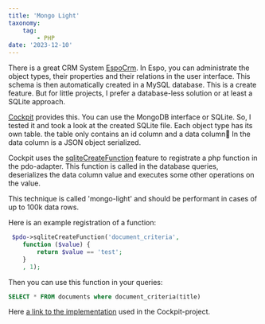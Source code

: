 ```yaml
---
title: 'Mongo Light'
taxonomy:
    tag:
        - PHP
date: '2023-12-10'
---
```


There is a great CRM System [EspoCrm](https://www.espocrm.com/de/).
In Espo, you can administrate the object types, their properties and their relations in the user interface.
This schema is then automatically created in a MySQL database.
This is a create feature. But for little projects, I prefer a database-less solution or at least a SQLite approach.

[Cockpit](https://getcockpit.com/) provides this. You can use the MongoDB interface or SQLite.
So, I tested it and took a look at the created SQLite file.
Each object type has its own table. the table only contains an id column and a data column🤔
In the data column is a JSON object serialized.

Cockpit uses the [sqliteCreateFunction](https://www.php.net/manual/en/pdo.sqlitecreatefunction.php) feature to registrate a php function in the pdo-adapter. This function is called in the database queries, deserializes the data column value and executes some other operations on the value. 

This technique is called 'mongo-light' and should be performant in cases of up to 100k data rows.

Here is an example registration of a function:
```php
 $pdo->sqliteCreateFunction('document_criteria',   
    function ($value) {
        return $value == 'test';
    }
    , 1);
```

Then you can use this function in your queries:

```sql
SELECT * FROM documents where document_criteria(title)
```

Here [a link to the implementation](https://github.com/agentejo/cockpit/blob/next/lib/MongoLite/Database.php) used in the Cockpit-project.